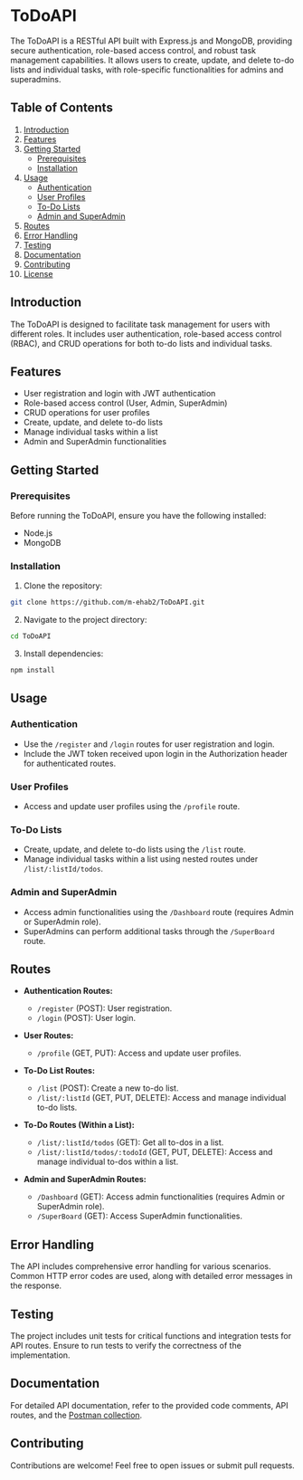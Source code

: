 # ToDoAPI

The ToDoAPI is a RESTful API built with Express.js and MongoDB, providing secure authentication, role-based access control, and robust task management capabilities. It allows users to create, update, and delete to-do lists and individual tasks, with role-specific functionalities for admins and superadmins.

## Table of Contents

1. [Introduction](#introduction)
2. [Features](#features)
3. [Getting Started](#getting-started)
   -  [Prerequisites](#prerequisites)
   -  [Installation](#installation)
4. [Usage](#usage)
   -  [Authentication](#authentication)
   -  [User Profiles](#user-profiles)
   -  [To-Do Lists](#to-do-lists)
   -  [Admin and SuperAdmin](#admin-and-superadmin)
5. [Routes](#routes)
6. [Error Handling](#error-handling)
7. [Testing](#testing)
8. [Documentation](#documentation)
9. [Contributing](#contributing)
10.   [License](#license)

## Introduction

The ToDoAPI is designed to facilitate task management for users with different roles. It includes user authentication, role-based access control (RBAC), and CRUD operations for both to-do lists and individual tasks.

## Features

-  User registration and login with JWT authentication
-  Role-based access control (User, Admin, SuperAdmin)
-  CRUD operations for user profiles
-  Create, update, and delete to-do lists
-  Manage individual tasks within a list
-  Admin and SuperAdmin functionalities

## Getting Started

### Prerequisites

Before running the ToDoAPI, ensure you have the following installed:

-  Node.js
-  MongoDB

### Installation

1. Clone the repository:

```bash
git clone https://github.com/m-ehab2/ToDoAPI.git
```

2. Navigate to the project directory:

```bash
cd ToDoAPI
```

3. Install dependencies:

```bash
npm install
```

## Usage

### Authentication

-  Use the `/register` and `/login` routes for user registration and login.
-  Include the JWT token received upon login in the Authorization header for authenticated routes.

### User Profiles

-  Access and update user profiles using the `/profile` route.

### To-Do Lists

-  Create, update, and delete to-do lists using the `/list` route.
-  Manage individual tasks within a list using nested routes under `/list/:listId/todos`.

### Admin and SuperAdmin

-  Access admin functionalities using the `/Dashboard` route (requires Admin or SuperAdmin role).
-  SuperAdmins can perform additional tasks through the `/SuperBoard` route.

## Routes

-  **Authentication Routes:**

   -  `/register` (POST): User registration.
   -  `/login` (POST): User login.

-  **User Routes:**

   -  `/profile` (GET, PUT): Access and update user profiles.

-  **To-Do List Routes:**

   -  `/list` (POST): Create a new to-do list.
   -  `/list/:listId` (GET, PUT, DELETE): Access and manage individual to-do lists.

-  **To-Do Routes (Within a List):**

   -  `/list/:listId/todos` (GET): Get all to-dos in a list.
   -  `/list/:listId/todos/:todoId` (GET, PUT, DELETE): Access and manage individual to-dos within a list.

-  **Admin and SuperAdmin Routes:**
   -  `/Dashboard` (GET): Access admin functionalities (requires Admin or SuperAdmin role).
   -  `/SuperBoard` (GET): Access SuperAdmin functionalities.

## Error Handling

The API includes comprehensive error handling for various scenarios. Common HTTP error codes are used, along with detailed error messages in the response.

## Testing

The project includes unit tests for critical functions and integration tests for API routes. Ensure to run tests to verify the correctness of the implementation.

## Documentation

For detailed API documentation, refer to the provided code comments, API routes, and the [Postman collection](link_to_postman_collection).

## Contributing

Contributions are welcome! Feel free to open issues or submit pull requests.

